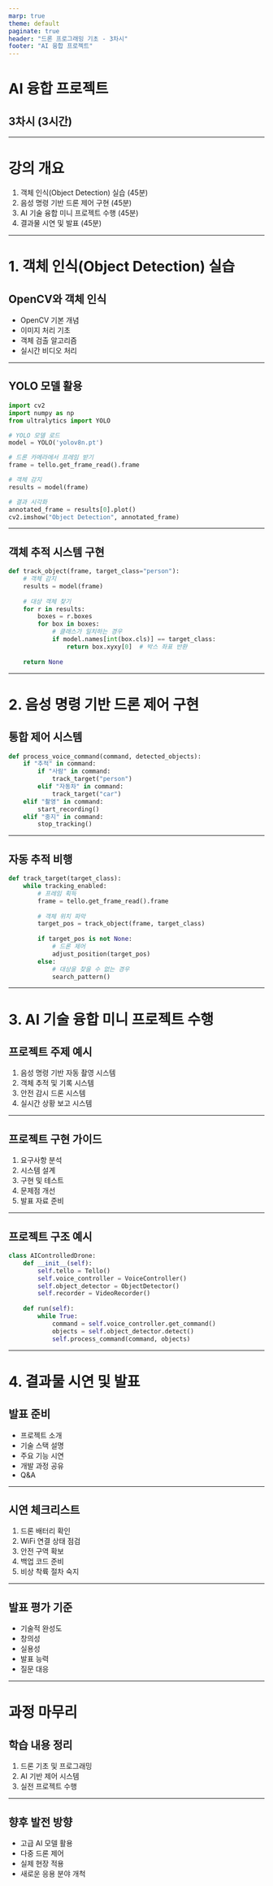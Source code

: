 ```yaml
---
marp: true
theme: default
paginate: true
header: "드론 프로그래밍 기초 - 3차시"
footer: "AI 융합 프로젝트"
---
```


# AI 융합 프로젝트
## 3차시 (3시간)

---

# 강의 개요

1. 객체 인식(Object Detection) 실습 (45분)
2. 음성 명령 기반 드론 제어 구현 (45분)
3. AI 기술 융합 미니 프로젝트 수행 (45분)
4. 결과물 시연 및 발표 (45분)

---

# 1. 객체 인식(Object Detection) 실습

## OpenCV와 객체 인식
- OpenCV 기본 개념
- 이미지 처리 기초
- 객체 검출 알고리즘
- 실시간 비디오 처리

---

## YOLO 모델 활용
```python
import cv2
import numpy as np
from ultralytics import YOLO

# YOLO 모델 로드
model = YOLO('yolov8n.pt')

# 드론 카메라에서 프레임 받기
frame = tello.get_frame_read().frame

# 객체 감지
results = model(frame)

# 결과 시각화
annotated_frame = results[0].plot()
cv2.imshow("Object Detection", annotated_frame)
```

---

## 객체 추적 시스템 구현
```python
def track_object(frame, target_class="person"):
    # 객체 감지
    results = model(frame)
    
    # 대상 객체 찾기
    for r in results:
        boxes = r.boxes
        for box in boxes:
            # 클래스가 일치하는 경우
            if model.names[int(box.cls)] == target_class:
                return box.xyxy[0]  # 박스 좌표 반환
    
    return None
```

---

# 2. 음성 명령 기반 드론 제어 구현

## 통합 제어 시스템
```python
def process_voice_command(command, detected_objects):
    if "추적" in command:
        if "사람" in command:
            track_target("person")
        elif "자동차" in command:
            track_target("car")
    elif "촬영" in command:
        start_recording()
    elif "중지" in command:
        stop_tracking()
```

---

## 자동 추적 비행
```python
def track_target(target_class):
    while tracking_enabled:
        # 프레임 획득
        frame = tello.get_frame_read().frame
        
        # 객체 위치 파악
        target_pos = track_object(frame, target_class)
        
        if target_pos is not None:
            # 드론 제어
            adjust_position(target_pos)
        else:
            # 대상을 찾을 수 없는 경우
            search_pattern()
```

---

# 3. AI 기술 융합 미니 프로젝트 수행

## 프로젝트 주제 예시
1. 음성 명령 기반 자동 촬영 시스템
2. 객체 추적 및 기록 시스템
3. 안전 감시 드론 시스템
4. 실시간 상황 보고 시스템

---

## 프로젝트 구현 가이드
1. 요구사항 분석
2. 시스템 설계
3. 구현 및 테스트
4. 문제점 개선
5. 발표 자료 준비

---

## 프로젝트 구조 예시
```python
class AIControlledDrone:
    def __init__(self):
        self.tello = Tello()
        self.voice_controller = VoiceController()
        self.object_detector = ObjectDetector()
        self.recorder = VideoRecorder()
    
    def run(self):
        while True:
            command = self.voice_controller.get_command()
            objects = self.object_detector.detect()
            self.process_command(command, objects)
```

---

# 4. 결과물 시연 및 발표

## 발표 준비
- 프로젝트 소개
- 기술 스택 설명
- 주요 기능 시연
- 개발 과정 공유
- Q&A

---

## 시연 체크리스트
1. 드론 배터리 확인
2. WiFi 연결 상태 점검
3. 안전 구역 확보
4. 백업 코드 준비
5. 비상 착륙 절차 숙지

---

## 발표 평가 기준
- 기술적 완성도
- 창의성
- 실용성
- 발표 능력
- 질문 대응

---

# 과정 마무리

## 학습 내용 정리
1. 드론 기초 및 프로그래밍
2. AI 기반 제어 시스템
3. 실전 프로젝트 수행

---

## 향후 발전 방향
- 고급 AI 모델 활용
- 다중 드론 제어
- 실제 현장 적용
- 새로운 응용 분야 개척 